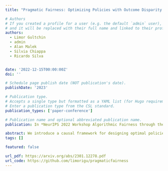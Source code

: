 ```yaml
---
title: "Pragmatic Fairness: Optimizing Policies with Outcome Disparity Control"

# Authors
# If you created a profile for a user (e.g. the default `admin` user), write the username (folder name) here
# and it will be replaced with their full name and linked to their profile.
authors:
  - Limor Gultchin
  - admin
  - Alan Malek
  - Silvia Chiappa
  - Ricardo Silva


date: '2022-12-15T00:00:00Z'
doi: ''

# Schedule page publish date (NOT publication's date).
publishDate: '2023'

# Publication type.
# Accepts a single type but formatted as a YAML list (for Hugo requirements).
# Enter a publication type from the CSL standard.
publication_types: ['paper-conference']

# Publication name and optional abbreviated publication name.
publication: In *NeurIPS 2022 Workshop Algorithmic Fairness through the Lens of Causality and Privacy*

abstract: We introduce a causal framework for designing optimal policies that satisfy fairness constraints. We take a pragmatic approach asking what we can do with an action space available to us and only with access to historical data. We propose two different fairness constraints, a moderation breaking constraint which aims at blocking moderation paths from the action and sensitive attribute to the outcome, and by that at reducing disparity in outcome levels as much as the provided action space permits; and an equal benefit constraint which aims at distributing gain from the new and maximized policy equally across sensitive attribute levels, and thus at keeping pre-existing preferential treatment in place or avoiding the introduction of new disparity. We introduce practical methods for implementing the constraints and illustrate their uses on experiments with semi-synthetic models.
tags: []

featured: false

url_pdf: https://arxiv.org/abs/2301.12278.pdf
url_code: https://github.com/limorigu/pragmaticfairness
---
```

